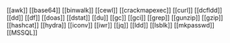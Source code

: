 [[awk]]
[[base64]]
[[binwalk]]
[[cewl]]
[[crackmapexec]]
[[curl]]
[[dcfldd]]
[[dd]]
[[df]]
[[doas]]
[[dstat]]
[[du]]
[[gc]]
[[gci]]
[[grep]]
[[gunzip]]
[[gzip]]
[[hashcat]]
[[hydra]]
[[iconv]]
[[iwr]]
[[jq]]
[[ldd]]
[[lsblk]]
[[mkpasswd]]
[[MSSQL]]

